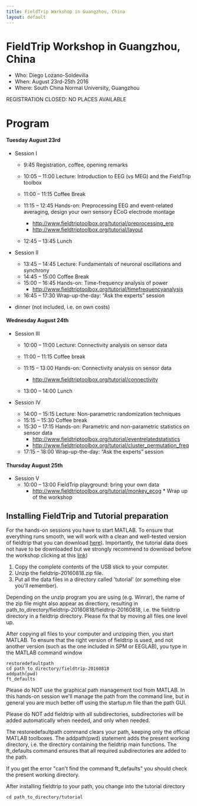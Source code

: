 ```yaml
---
title: FieldTrip Workshop in Guangzhou, China
layout: default
---
```


# FieldTrip Workshop in Guangzhou, China

  *  Who: Diego Lozano-Soldevilla
  *  When: August 23rd-25th 2016
  *  Where: South China Normal University, Guangzhou

REGISTRATION CLOSED: NO PLACES AVAILABLE

# Program

####  Tuesday August 23rd

*  Session I
    * 9:45			Registration, coffee, opening remarks
    * 10:05 – 11:00		Lecture: Introduction to EEG (vs MEG) and the FieldTrip toolbox
    * 11:00 – 11:15		Coffee Break
    * 11:15 – 12:45             Hands-on: Preprocessing EEG and event-related averaging, design your own sensory ECoG electrode montage
         * http://www.fieldtriptoolbox.org/tutorial/preprocessing_erp
         * http://www.fieldtriptoolbox.org/tutorial/layout

    * 12:45 – 13:45		Lunch

*  Session II
    * 13:45 – 14:45		Lecture: Fundamentals of neuronal oscillations and  synchrony
    * 14:45 – 15:00   	        Coffee Break
    * 15:00 – 16:45		Hands-on: Time-frequency analysis of power  
         * http://www.fieldtriptoolbox.org/tutorial/timefrequencyanalysis     
    * 16:45 – 17:30		Wrap-up-the-day: “Ask the experts” session

*  dinner (not included, i.e. on own costs)

#### Wednesday August 24th

*  Session III
    * 10:00 – 11:00		Lecture: Connectivity analysis on sensor data
    * 11:00 – 11:15		Coffee break
    * 11:15 – 13:00		Hands-on: Connectivity analysis on sensor data
         * http://www.fieldtriptoolbox.org/tutorial/connectivity

    * 13:00 – 14:00		Lunch

*  Session IV
    * 14:00 – 15:15		Lecture: Non-parametric randomization techniques
    * 15:15 – 15:30		Coffee break
    * 15:30 – 17:15	        Hands-on: Parametric and non-parametric statistics on sensor data
         * http://www.fieldtriptoolbox.org/tutorial/eventrelatedstatistics
         * http://www.fieldtriptoolbox.org/tutorial/cluster_permutation_freq
    * 17:15 – 18:00		Wrap-up-the-day: “Ask the experts” session

#### Thursday August 25th

*  Session V
    * 10:00 – 13:00		FieldTrip playground: bring your own data
         * http://www.fieldtriptoolbox.org/tutorial/monkey_ecog
                               * Wrap up of the workshop

## Installing FieldTrip and Tutorial preparation

For the hands-on sessions you have to start MATLAB. To ensure that
everything runs smooth, we will work with a clean and well-tested
version of fieldtrip that you can download [ here](ftp://ftp.fieldtriptoolbox.org/pub/fieldtrip/fieldtrip-20160818.zip )). Importantly, the tutorial data does not have to be
downloaded but we strongly recommend to download before the workshop clicking at this  [ link](https://www.dropbox.com/s/0sqv44taxhjbsqk/data_tutorials.rar?dl=0 ))
 1.  Copy the complete contents of the USB stick to your computer.
 2.  Unzip the fieldtrip-20160818.zip file.
 3.  Put all the data files in a directory called 'tutorial' (or something else you'll remember).

<div class="warning">
Depending on the unzip program you are using (e.g. Winrar), the name
of the zip file might also appear as directiory, resulting in
path_to_directory/fieldtrip-20160818/fieldtrip-20160818, i.e. the
fieldtrip directory in a fieldtrip directory. Please fix that by
moving all files one level up.
</div>

After copying all files to your computer and unzipping then, you start MATLAB. To ensure that the right version of fieldtrip is used, and not another version (such as the one included in SPM or EEGLAB), you type in the MATLAB command window

    restoredefaultpath
    cd path_to_directory/fieldtrip-20160818
    addpath(pwd)
    ft_defaults

<div class="warning">
Please do NOT use the graphical path management tool from MATLAB. In this hands-on session we'll manage the path from the command line, but in general you are much better off using the startup.m file than the path GUI.

Please do NOT add fieldtrip with all subdirectories, subdirectories will be added automatically when needed, and only when needed.
</div>

The restoredefaultpath command clears your path, keeping only the
official MATLAB toolboxes. The addpath(pwd) statement adds the
present working directory, i.e. the directory containing the fieldtrip
main functions. The ft_defaults command ensures that all required
subdirectories are added to the path.

If you get the error "can't find the command ft_defaults" you should check the present working directory.

After installing fieldtrip to your path, you change into the tutorial directory

    cd path_to_directory/tutorial
